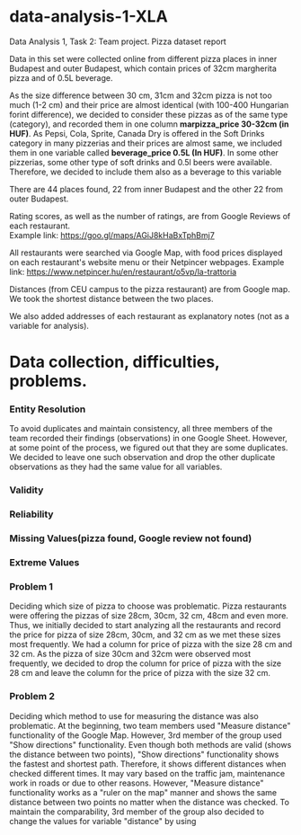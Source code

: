 # data-analysis-1-XLA
Data Analysis 1, Task 2: Team project. 
Pizza dataset report

Data in this set were collected online from different pizza places in inner Budapest and outer Budapest, which contain prices of 32cm margherita pizza and of 0.5L beverage. 

As the size difference between 30 cm, 31cm and 32cm pizza is not too much (1-2 cm) and their price are almost identical (with 100-400 Hungarian forint difference), we decided to consider these pizzas as of the same type (category), and recorded them in one column **marpizza_price 30-32cm (in HUF)**.
As Pepsi, Cola, Sprite, Canada Dry is offered in the Soft Drinks category in many pizzerias and their prices are almost same, we included them in one variable called **beverage_price 0.5L (In HUF)**. In some other pizzerias, some other type of soft drinks and 0.5l beers were available. Therefore, we decided to include them also as a beverage to this variable

There are 44 places found, 22 from inner Budapest and the other 22 from outer Budapest.

Rating scores, as well as the number of ratings, are from Google Reviews of each restaurant. <br />
Example link: https://goo.gl/maps/AGiJ8kHaBxTphBmj7

All restaurants were searched via Google Map, with food prices displayed on each restaurant's website menu or their Netpincer webpages.
Example link: https://www.netpincer.hu/en/restaurant/o5vp/la-trattoria 

Distances (from CEU campus to the pizza restaurant) are from Google map. We took the shortest distance between the two places. 

We also added addresses of each restaurant as explanatory notes (not as a variable for analysis).


# Data collection, difficulties, problems.
### Entity Resolution 
To avoid duplicates and maintain consistency, all three members of the team recorded their findings (observations) in one Google Sheet. However, at some point of the process, we figured out that they are some duplicates. We decided to leave one such observation and drop the other duplicate observations as they had the same value for all variables.

### Validity 
### Reliability 
### Missing Values(pizza found, Google review not found)
### Extreme Values

### Problem 1
Deciding which size of pizza to choose was problematic. Pizza restaurants were offering the pizzas of size 28cm, 30cm, 32 cm, 48cm and even more. Thus, we initially decided to start analyzing all the restaurants and record the price for pizza  of size 28cm, 30cm, and 32 cm as we met these sizes most frequently. We had a column for price of pizza with the size 28 cm and 32 cm. As the pizza of size 30cm and 32cm were observed most frequently, we decided to drop the column for price of pizza with the size 28 cm and leave the column for the price of pizza with the size 32 cm.

### Problem 2
Deciding which method to use for measuring the distance was also problematic. At the beginning, two team members used "Measure distance" functionality of the Google Map. However, 3rd member of the group used "Show directions" functionality. Even though both methods are valid (shows the distance between two points), "Show directions" functionality shows the fastest and shortest path. Therefore, it shows different distances when checked different times. It may vary based on the traffic jam, maintenance work in roads or due to other reasons. However, "Measure distance" functionality works as a "ruler on the map" manner and shows the same distance between two points no matter when the distance was checked. To maintain the comparability, 3rd member of the group also decided to change the values for variable "distance" by using
